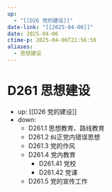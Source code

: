 ```yaml
---
up:
  - "[[D26 党的建设]]"
date-link: "[[2025-04-06]]"
date: 2025-04-06
ctime-p: 2025-04-06T21:56:59
aliases:
  - 思想建设
---
```


# D261 思想建设

- up: [[D26 党的建设]]
- down:	
	- D261.1 思想教育、路线教育
	- D261.2 纠正党内错误思想
	- D261.3 党的作风
	- D261.4 党内教育
		- D261.41 党校
		- D261.42 党课
	- D261.5 党的宣传工作
	
